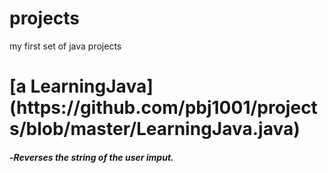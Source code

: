 projects
========

my first set of java projects

<h1>[a LearningJava](https://github.com/pbj1001/projects/blob/master/LearningJava.java) <h4>-<em>Reverses the string of the user imput.</em>
